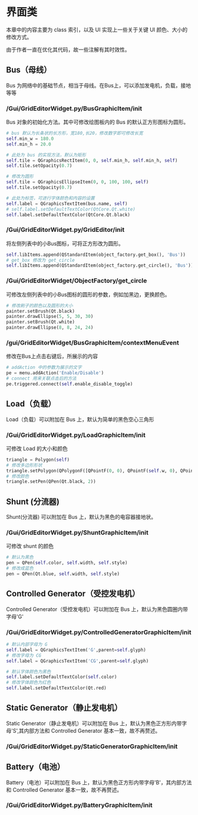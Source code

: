 # 界面类

本章中的内容主要为 class 索引，以及 UI 实现上一些关于关键 UI 颜色、大小的修改方式。

由于作者一直在优化其代码，故一些注解有其时效性。

## Bus（母线） 

Bus 为网络中的基础节点，相当于母线。在Bus上，可以添加发电机，负载，接地等等

### /Gui/GridEditorWidget.py/BusGraphicItem/__init__

Bus 对象的初始化方法。其中可修改绘图板内的 Bus 的默认正方形图标为圆形。

```python
# bus 默认为长条状的长方形，宽180,长20，修改数字即可修改长宽
self.min_w = 180.0
self.min_h = 20.0

# 此处为 bus 的实现方法，默认为矩形
self.tile = QGraphicsRectItem(0, 0, self.min_h, self.min_h, self)
self.tile.setOpacity(0.7)

# 修改为圆形
self.tile = QGraphicsEllipseItem(0, 0, 100, 100, self)
self.tile.setOpacity(0.7)

# 此处为标签，可进行字体颜色和内容的设置
self.label = QGraphicsTextItem(bus.name, self)
# self.label.setDefaultTextColor(QtCore.Qt.white)
self.label.setDefaultTextColor(QtCore.Qt.black)

```

### /Gui/GridEditorWidget.py/GridEditor/__init__

将左侧列表中的小Bus图标，可将正方形改为圆形。

```python
self.libItems.append(QStandardItem(object_factory.get_box(), 'Bus'))
# get_box 修改为 get_circle
self.libItems.append(QStandardItem(object_factory.get_circle(), 'Bus'))
```

### /Gui/GridEditorWidget/ObjectFactory/get_circle

可修改左侧列表中的小Bus图标的圆形的参数，例如加黑边，更换颜色。

```python
# 修改刷子的颜色以及圆形的大小
painter.setBrush(Qt.black)
painter.drawEllipse(5, 5, 30, 30)
painter.setBrush(Qt.white)
painter.drawEllipse(8, 8, 24, 24)
```

### /gui/GridEditorWidget/BusGraphicItem/contextMenuEvent

修改在Bus上点击右键后，所展示的内容

```python
# addAction 中的参数为展示的文字
pe = menu.addAction('Enable/Disable')
# connect 用来关联点击后的方法
pe.triggered.connect(self.enable_disable_toggle)
```

## Load（负载）

Load（负载）可以附加在 Bus 上，默认为简单的黑色空心三角形

### /Gui/GridEditorWidget.py/LoadGraphicItem/__init__

可修改 Load 的大小和颜色

```python
triangle = Polygon(self)
# 修改多边形形状
triangle.setPolygon(QPolygonF([QPointF(0, 0), QPointF(self.w, 0), QPointF(self.w/2, self.h)]))
# 修改颜色
triangle.setPen(QPen(Qt.black, 2))
```

## Shunt (分流器)

Shunt(分流器) 可以附加在 Bus 上，默认为黑色的电容器接地状。

### /Gui/GridEditorWidget.py/ShuntGraphicItem/__init__

可修改 shunt 的颜色

```python
# 默认为黑色
pen = QPen(self.color, self.width, self.style)
# 修改成蓝色
pen = QPen(Qt.blue, self.width, self.style)
```

## Controlled Generator（受控发电机）

Controlled Generator（受控发电机）可以附加在 Bus 上，默认为黑色圆圈内带字母'G'

### /Gui/GridEditorWidget.py/ControlledGeneratorGraphicItem/__init__

```python
# 默认内部字母为 G
self.label = QGraphicsTextItem('G',parent=self.glyph)
# 修改字母为 CG
self.label = QGraphicsTextItem('CG',parent=self.glyph)

# 默认字体颜色为黑色
self.label.setDefaultTextColor(self.color)
# 修改字体颜色为红色
self.label.setDefaultTextColor(Qt.red)

```

## Static Generator（静止发电机）

Static Generator（静止发电机）可以附加在 Bus 上，默认为黑色正方形内带字母'S',其内部方法和 Controlled Generator 基本一致，故不再赘述。

### /Gui/GridEditorWidget.py/StaticGeneratorGraphicItem/__init__


## Battery（电池）

Battery（电池）可以附加在 Bus 上，默认为黑色正方形内带字母'B'，其内部方法和 Controlled Generator 基本一致，故不再赘述。

### /Gui/GridEditorWidget.py/BatteryGraphicItem/__init__
